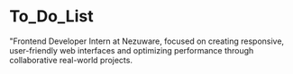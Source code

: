 # To_Do_List
"Frontend Developer Intern at Nezuware, focused on creating responsive, user-friendly web interfaces and optimizing performance through collaborative real-world projects.
